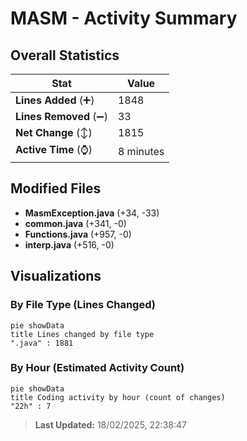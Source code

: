# MASM - Activity Summary 

## Overall Statistics

| Stat                   | Value                                                             |
| ---------------------- | ----------------------------------------------------------------- |
| **Lines Added** (➕)   | 1848                                          |
| **Lines Removed** (➖) | 33                                        |
| **Net Change** (↕)    | 1815                |
| **Active Time** (⌚)   | 8 minutes |


## Modified Files
- **MasmException.java** (+34, -33)
- **common.java** (+341, -0)
- **Functions.java** (+957, -0)
- **interp.java** (+516, -0)

## Visualizations

### By File Type (Lines Changed)

```mermaid
pie showData
title Lines changed by file type
".java" : 1881
```

### By Hour (Estimated Activity Count)

```mermaid
pie showData
title Coding activity by hour (count of changes)
"22h" : 7
```


> **Last Updated:** 18/02/2025, 22:38:47